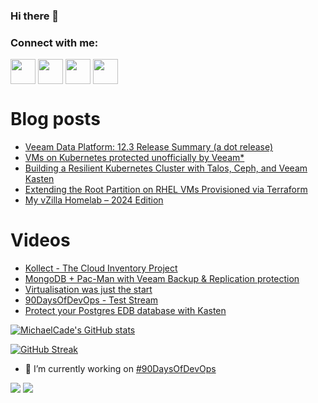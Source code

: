 ### Hi there 👋

<h3 align="left">Connect with me:</h3>
<p align="left">
<a href="https://twitter.com/MichaelCade1" target="blank"><img align="center" src="https://cdn2.iconfinder.com/data/icons/social-media-2285/512/1_Twitter3_colored_svg-512.png" alt="" height="40" width="40" /></a>
<a href="http://linkedin.com/in/michaelcade1" target="blank"><img align="center" src="https://cdn2.iconfinder.com/data/icons/social-media-2285/512/1_Linkedin_unofficial_colored_svg-512.png" alt="" height="40" width="40" /></a>
<a href="https://vzilla.co.uk/" target="blank"><img align="center" src="https://cdn0.iconfinder.com/data/icons/small-n-flat/24/678060-rss-512.png" alt="" height="40" width="40" /></a>
<a href="https://m.youtube.com/c/MichaelCade1" target="blank"><img align="center" src="https://cdn2.iconfinder.com/data/icons/social-media-2285/512/1_Youtube_colored_svg-512.png" alt="" height="40" width="40" /></a>
</p>

# Blog posts
<!-- BLOG-POST-LIST:START -->
- [Veeam Data Platform: 12.3 Release Summary &lpar;a dot release&rpar;](https://vzilla.co.uk/vzilla-blog/veeam-data-platform-12-3-release-summary-a-dot-release)
- [VMs on Kubernetes protected unofficially by Veeam*](https://vzilla.co.uk/vzilla-blog/vms-on-kubernetes-protected-unofficially-by-veeam)
- [Building a Resilient Kubernetes Cluster with Talos, Ceph, and Veeam Kasten](https://vzilla.co.uk/vzilla-blog/building-a-resilient-kubernetes-cluster-with-talos-ceph-and-veeam-kasten)
- [Extending the Root Partition on RHEL VMs Provisioned via Terraform](https://vzilla.co.uk/vzilla-blog/extending-the-root-partition-on-rhel-vms-provisioned-via-terraform)
- [My vZilla Homelab – 2024 Edition](https://vzilla.co.uk/vzilla-blog/my-vzilla-homelab-2024-edition)
<!-- BLOG-POST-LIST:END -->

# Videos
<!-- VIDEO:START -->
- [Kollect - The Cloud Inventory Project](https://www.youtube.com/watch?v=dfuQFjl1Tnw)
- [MongoDB + Pac-Man with Veeam Backup &amp; Replication protection](https://www.youtube.com/watch?v=xL3E9eQrpoU)
- [Virtualisation was just the start](https://www.youtube.com/watch?v=dnDTbDaA960)
- [90DaysOfDevOps - Test Stream](https://www.youtube.com/watch?v=LGECvNhRtcg)
- [Protect your Postgres EDB database with Kasten](https://www.youtube.com/watch?v=pTmeUKD8sMo)
<!-- VIDEO:END -->




[![MichaelCade's GitHub stats](https://github-readme-stats.vercel.app/api?username=MichaelCade&show_icons=true&theme=radical)](https://github.com/anuraghazra/github-readme-stats)

[![GitHub Streak](https://github-readme-streak-stats.herokuapp.com/?user=MichaelCade&theme=dark)](https://git.io/streak-stats)

- 🔭 I’m currently working on [#90DaysOfDevOps](https://github.com/MichaelCade/90DaysOfDevOps)

![](https://komarev.com/ghpvc/?username=michaelcade&color=lightgrey)
![](https://visitor-badge.glitch.me/badge?page_id=MichaelCade.MichaelCade)



<!--
**MichaelCade/MichaelCade** is a ✨ _special_ ✨ repository because its `README.md` (this file) appears on your GitHub profile.

Here are some ideas to get you started:

- 🔭 I’m currently working on ...
- 🌱 I’m currently learning ...
- 👯 I’m looking to collaborate on ...
- 🤔 I’m looking for help with ...
- 💬 Ask me about ...
- 📫 How to reach me: ...
- 😄 Pronouns: ...
- ⚡ Fun fact: ...
-->
